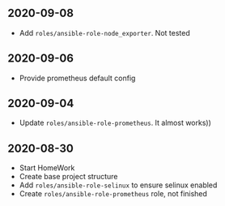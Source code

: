 ## 2020-09-08

- Add `roles/ansible-role-node_exporter`. Not tested

## 2020-09-06

- Provide prometheus default config

## 2020-09-04

- Update `roles/ansible-role-prometheus`. It almost works))

## 2020-08-30

- Start HomeWork
- Create base project structure
- Add `roles/ansible-role-selinux` to ensure selinux enabled
- Create `roles/ansible-role-prometheus` role, not finished
